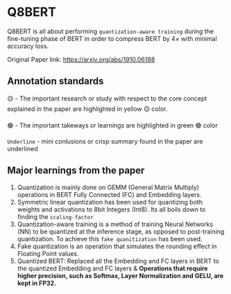 # Q8BERT

Q8BERT is all about performing `quantization-aware training` during the fine-tuning phase of BERT in order to compress BERT by 4× with minimal accuracy loss.

Original Paper link: https://arxiv.org/abs/1910.06188

## Annotation standards

🟡 - The important research or study with respect to the core concept explained in the paper are highlighted in yellow 🟡 color.

🟢 - The important takeways or learnings are highlighted in green 🟢 color

`Underline` - mini conlusions or crisp summary found in the paper are underlined

## Major learnings from the paper

1. Quantization is mainly done on GEMM (General Matrix Multiply) operations in BERT Fully Connected (FC) and Embedding layers.
2. Symmetric linear quantization has been used for quantizing both weights and activations to 8bit Integers (Int8). Its all boils down to finding the `scaling-factor`
3. Quantization-aware training is a method of training Neural Networks (NN) to be quantized at the inference stage, as opposed to post-training quantization. To achieve this `fake quanitization` has been used.
4. Fake quantization is an operation that simulates the rounding effect in Floating Point values.
5. Quantized BERT: Replaced all the Embedding and FC layers in BERT to the quantized Embedding and FC layers & **Operations that require higher precision, such as Softmax, Layer Normalization and GELU, are kept in FP32.**
